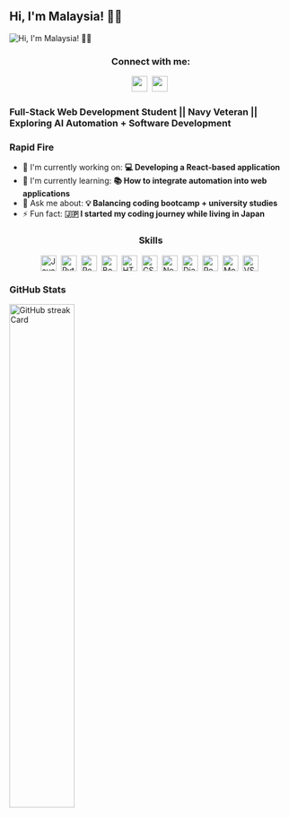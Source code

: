 ## Hi, I'm Malaysia! 👋🏾

![Hi, I'm Malaysia! 👋🏾](https://user-images.githubusercontent.com/10498744/210012254-234538ff-d198-48aa-8964-37e6fd45d227.gif)


**<h3 align="center">Connect with me:</h3>** 
<p align="center"><a href="https://github.com/MalaysiaThomas" target="_blank"><img src="https://img.shields.io/badge/GitHub-100000?style=for-the-badge&logo=github&logoColor=white" height="28" style="margin-right: 4px"></a> <a href="malaysiathomas16@gmail.com" target="_blank"><img src="https://img.shields.io/badge/Gmail-D14836?style=for-the-badge&logo=gmail&logoColor=white" height="28" style="margin-right: 4px"></a></p>

 **<h3 align="left">Full-Stack Web Development Student || Navy Veteran || Exploring AI Automation + Software Development</h3>**

**<h3 align="left">Rapid Fire</h3>**

- 💼 I'm currently working on: **💻 Developing a React-based application**
- 🌱 I'm currently learning: **📚 How to integrate automation into web applications**
- 💬 Ask me about: **💡 Balancing coding bootcamp + university studies**
- ⚡ Fun fact: **🇯🇵 I started my coding journey while living in Japan**

 **<h3 align="center">Skills</h3>**

<div style="display: flex; flex-wrap: wrap; gap: 4px; justify-content: center;"><img src="https://cdn.jsdelivr.net/gh/devicons/devicon/icons/javascript/javascript-original.svg" height="28" alt="JavaScript" style="margin-right: 4px"> <img src="https://cdn.jsdelivr.net/gh/devicons/devicon/icons/python/python-original.svg" height="28" alt="Python" style="margin-right: 4px"> <img src="https://cdn.jsdelivr.net/gh/devicons/devicon/icons/react/react-original.svg" height="28" alt="React" style="margin-right: 4px"> <img src="https://cdn.jsdelivr.net/gh/devicons/devicon/icons/bootstrap/bootstrap-original.svg" height="28" alt="Bootstrap" style="margin-right: 4px"> <img src="https://cdn.jsdelivr.net/gh/devicons/devicon/icons/html5/html5-original.svg" height="28" alt="HTML5" style="margin-right: 4px"> <img src="https://cdn.jsdelivr.net/gh/devicons/devicon/icons/css3/css3-original.svg" height="28" alt="CSS3" style="margin-right: 4px"> <img src="https://cdn.jsdelivr.net/gh/devicons/devicon/icons/nodejs/nodejs-original.svg" height="28" alt="Node.js" style="margin-right: 4px"> <img src="https://cdn.jsdelivr.net/gh/devicons/devicon@latest/icons/django/django-plain.svg" height="28" alt="Django" style="margin-right: 4px"> <img src="https://cdn.jsdelivr.net/gh/devicons/devicon/icons/postgresql/postgresql-original.svg" height="28" alt="PostgreSQL" style="margin-right: 4px"> <img src="https://cdn.jsdelivr.net/gh/devicons/devicon/icons/mongodb/mongodb-original.svg" height="28" alt="MongoDB" style="margin-right: 4px"> <img src="https://cdn.jsdelivr.net/gh/devicons/devicon@latest/icons/vscode/vscode-original.svg" height="28" alt="VSCode" style="margin-right: 4px"></div>

 **<h3 align="left">GitHub Stats</h3>**

<p align="left">
  <img width="48%" src="https://streak-stats.demolab.com/?user=MalaysiaThomas&theme=default&hide_border=false&border_radius=4.5&date_format=M+j%5B%2C+Y%5D&mode=daily&disable_animations=false&hide_total_contributions=false&hide_current_streak=false&hide_longest_streak=false&exclude_days=&locale=en&card_height=200" alt="GitHub streak Card" />
</p>



<!-- <h1 align="center">Hi, I'm Malaysia 👋</h1>
<p align="center">Full-stack Web Development Student · Navy Veteran · Aspiring Automation Engineer</p>

---

### 🌱 About Me
- 🎓 Currently studying **Graphic Information Technology (Full-stack Web Development)** at Arizona State University  
- ⚓ Navy veteran who learned adaptability, problem-solving, and teamwork while stationed in Japan  
- 💡 Passionate about **AI + automation** and how technology can free people from repetitive tasks  
- ✨ Creative at heart: exploring wellness, design, and “soft-girl” balance alongside tech  

---

### 📚 What I’m Learning
- **Frontend:** HTML, CSS, JavaScript, React  
- **Backend:** Node.js, APIs, databases (SQL basics)  
- **Automation Tools:** n8n, Airtable, Softr  
- **Other Interests:** UX design, AI assistants, creative coding  

---

### 🔭 In Progress
*(I’m documenting my journey here—stay tuned for live repos!)*  
- Building a **React dictionary app** (SheCodes project)  
- Experimenting with **automation case studies** (lead generation, onboarding flows)  
- Expanding my portfolio with **real-world projects + academic work**  

---

### 🏆 Achievements
- ✅ **Completed SheCodes Bootcamp** (JavaScript, React, Responsive Add-on)  
- 🌍 Successfully transitioned from military service to tech, blending discipline with creativity  
- 🪴 Developing projects that reflect both **technical problem-solving** and **holistic interests**  

---

### 🌟 Unique Qualities
- ⚓ **Veteran Mindset**: resilience, structure, and teamwork  
- 🌍 **Global Perspective**: lived in Japan for 4 years, value cultural exchange  
- 🪴 **Holistic Interests**: exploring wellness and creative balance in tech spaces  

---

### 🎯 Goals
- Land my first **developer or automation engineer role**  
- Build a portfolio of **automation systems + web projects** that help businesses grow  
- Long-term: launch an **AI automation agency** and empower solo founders  

---

### 📫 Let’s Connect
- [LinkedIn](your-linkedin)  
- [Email](mailto:you@example.com)  
- [Portfolio](your-portfolio-link) (coming soon!) -->


